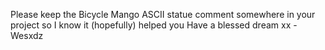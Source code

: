 Please keep the Bicycle Mango ASCII statue comment somewhere in your project so I know it (hopefully) helped you
Have a blessed dream xx
-Wesxdz
